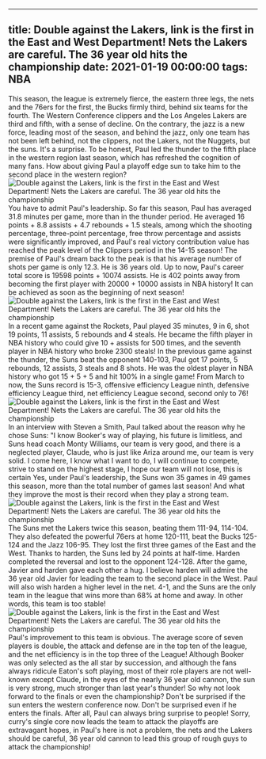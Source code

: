 
---
title: Double against the Lakers, link is the first in the East and West Department! Nets the Lakers are careful. The 36 year old hits the championship
date: 2021-01-19 00:00:00
tags:  NBA
---
This season, the league is extremely fierce, the eastern three legs, the nets and the 76ers for the first, the Bucks firmly third, behind six teams for the fourth. The Western Conference clippers and the Los Angeles Lakers are third and fifth, with a sense of decline. On the contrary, the jazz is a new force, leading most of the season, and behind the jazz, only one team has not been left behind, not the clippers, not the Lakers, not the Nuggets, but the suns. It's a surprise. To be honest, Paul led the thunder to the fifth place in the western region last season, which has refreshed the cognition of many fans. How about giving Paul a playoff edge sun to take him to the second place in the western region?
![Double against the Lakers, link is the first in the East and West Department! Nets the Lakers are careful. The 36 year old hits the championship](e29f4ae1-8fb5-4f0e-be66-ec7bdd57fcf0.gif)
You have to admit Paul's leadership. So far this season, Paul has averaged 31.8 minutes per game, more than in the thunder period. He averaged 16 points + 8.8 assists + 4.7 rebounds + 1.5 steals, among which the shooting percentage, three-point percentage, free throw percentage and assists were significantly improved, and Paul's real victory contribution value has reached the peak level of the Clippers period in the 14-15 season! The premise of Paul's dream back to the peak is that his average number of shots per game is only 12.3. He is 36 years old. Up to now, Paul's career total score is 19598 points + 10074 assists. He is 402 points away from becoming the first player with 20000 + 10000 assists in NBA history! It can be achieved as soon as the beginning of next season!
![Double against the Lakers, link is the first in the East and West Department! Nets the Lakers are careful. The 36 year old hits the championship](cce6d06f-a58b-4850-bb81-4ab405d7ee7a.gif)
In a recent game against the Rockets, Paul played 35 minutes, 9 in 6, shot 19 points, 11 assists, 5 rebounds and 4 steals. He became the fifth player in NBA history who could give 10 + assists for 500 times, and the seventh player in NBA history who broke 2300 steals! In the previous game against the thunder, the Suns beat the opponent 140-103, Paul got 17 points, 5 rebounds, 12 assists, 3 steals and 8 shots. He was the oldest player in NBA history who got 15 + 5 + 5 and hit 100% in a single game! From March to now, the Suns record is 15-3, offensive efficiency League ninth, defensive efficiency League third, net efficiency League second, second only to 76!
![Double against the Lakers, link is the first in the East and West Department! Nets the Lakers are careful. The 36 year old hits the championship](bcd8ec4c-24d9-40b0-9929-bc26d7260a73.gif)
In an interview with Steven a Smith, Paul talked about the reason why he chose Suns: "I know Booker's way of playing, his future is limitless, and Suns head coach Monty Williams, our team is very good, and there is a neglected player, Claude, who is just like Ariza around me, our team is very solid. I come here, I know what I want to do, I will continue to compete, strive to stand on the highest stage, I hope our team will not lose, this is certain Yes, under Paul's leadership, the Suns won 35 games in 49 games this season, more than the total number of games last season! And what they improve the most is their record when they play a strong team.
![Double against the Lakers, link is the first in the East and West Department! Nets the Lakers are careful. The 36 year old hits the championship](df38f525-e205-46f7-aca6-96630eea1a15.gif)
The Suns met the Lakers twice this season, beating them 111-94, 114-104. They also defeated the powerful 76ers at home 120-111, beat the Bucks 125-124 and the Jazz 106-95. They lost the first three games of the East and the West. Thanks to harden, the Suns led by 24 points at half-time. Harden completed the reversal and lost to the opponent 124-128. After the game, Javier and harden gave each other a hug. I believe harden will admire the 36 year old Javier for leading the team to the second place in the West. Paul will also wish harden a higher level in the net. 4-1, and the Suns are the only team in the league that wins more than 68% at home and away. In other words, this team is too stable!
![Double against the Lakers, link is the first in the East and West Department! Nets the Lakers are careful. The 36 year old hits the championship](d388972f-11eb-464f-bfbf-c3ede4b1c55c.gif)
Paul's improvement to this team is obvious. The average score of seven players is double, the attack and defense are in the top ten of the league, and the net efficiency is in the top three of the League! Although Booker was only selected as the all star by succession, and although the fans always ridicule Eaton's soft playing, most of their role players are not well-known except Claude, in the eyes of the nearly 36 year old cannon, the sun is very strong, much stronger than last year's thunder! So why not look forward to the finals or even the championship? Don't be surprised if the sun enters the western conference now. Don't be surprised even if he enters the finals. After all, Paul can always bring surprise to people! Sorry, curry's single core now leads the team to attack the playoffs are extravagant hopes, in Paul's here is not a problem, the nets and the Lakers should be careful, 36 year old cannon to lead this group of rough guys to attack the championship!
